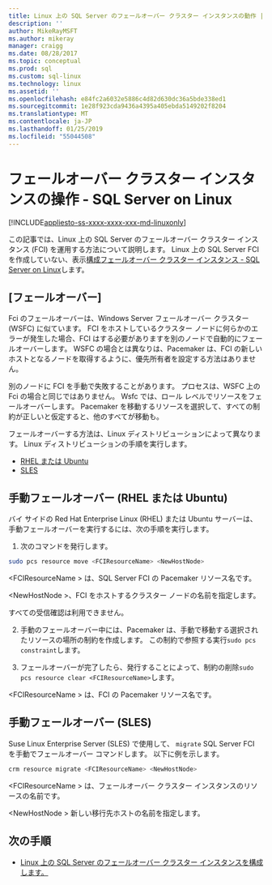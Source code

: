 ```yaml
---
title: Linux 上の SQL Server のフェールオーバー クラスター インスタンスの動作 |Microsoft Docs
description: ''
author: MikeRayMSFT
ms.author: mikeray
manager: craigg
ms.date: 08/28/2017
ms.topic: conceptual
ms.prod: sql
ms.custom: sql-linux
ms.technology: linux
ms.assetid: ''
ms.openlocfilehash: e84fc2a6032e5886c4d82d630dc36a5bde338ed1
ms.sourcegitcommit: 1e28f923cda9436a4395a405ebda5149202f8204
ms.translationtype: MT
ms.contentlocale: ja-JP
ms.lasthandoff: 01/25/2019
ms.locfileid: "55044508"
---
```

# <a name="operate-failover-cluster-instance---sql-server-on-linux"></a>フェールオーバー クラスター インスタンスの操作 - SQL Server on Linux

[!INCLUDE[appliesto-ss-xxxx-xxxx-xxx-md-linuxonly](../includes/appliesto-ss-xxxx-xxxx-xxx-md-linuxonly.md)]

この記事では、Linux 上の SQL Server のフェールオーバー クラスター インスタンス (FCI) を運用する方法について説明します。 Linux 上の SQL Server FCI を作成していない、表示[構成フェールオーバー クラスター インスタンス - SQL Server on Linux](sql-server-linux-shared-disk-cluster-configure.md)します。 

## <a name="failover"></a>[フェールオーバー]

Fci のフェールオーバーは、Windows Server フェールオーバー クラスター (WSFC) に似ています。 FCI をホストしているクラスター ノードに何らかのエラーが発生した場合、FCI はする必要がありますを別のノードで自動的にフェールオーバーします。 WSFC の場合とは異なりは、Pacemaker は、FCI の新しいホストとなるノードを取得するように、優先所有者を設定する方法はありません。

別のノードに FCI を手動で失敗することがあります。 プロセスは、WSFC 上の Fci の場合と同じではありません。 Wsfc では、ロール レベルでリソースをフェールオーバーします。 Pacemaker を移動するリソースを選択して、すべての制約が正しいと仮定すると、他のすべてが移動も。 

フェールオーバーする方法は、Linux ディストリビューションによって異なります。 Linux ディストリビューションの手順を実行します。

- [RHEL または Ubuntu](#rhelFailover)
- [SLES](#slesFailover)

## <a name = "#rhelFailover"></a> 手動フェールオーバー (RHEL または Ubuntu)

バイ サイドの Red Hat Enterprise Linux (RHEL) または Ubuntu サーバーは、手動フェールオーバーを実行するには、次の手順を実行します。
1.  次のコマンドを発行します。 

   ```bash
   sudo pcs resource move <FCIResourceName> <NewHostNode> 
   ```

   \<FCIResourceName > は、SQL Server FCI の Pacemaker リソース名です。

   \<NewHostNode >、FCI をホストするクラスター ノードの名前を指定します。 

   すべての受信確認は利用できません。

2.  手動のフェールオーバー中には、Pacemaker は、手動で移動する選択されたリソースの場所の制約を作成します。 この制約で参照する実行`sudo pcs constraint`します。

3.  フェールオーバーが完了したら、発行することによって、制約の削除`sudo pcs resource clear <FCIResourceName>`します。 

\<FCIResourceName > は、FCI の Pacemaker リソース名です。 

## <a name = "#slesFailover"></a> 手動フェールオーバー (SLES)


Suse Linux Enterprise Server (SLES) で使用して、 `migrate` SQL Server FCI を手動でフェールオーバー コマンドします。 以下に例を示します。

```bash
crm resource migrate <FCIResourceName> <NewHostNode>
```

\<FCIResourceName > は、フェールオーバー クラスター インスタンスのリソースの名前です。 

\<NewHostNode > 新しい移行先ホストの名前を指定します。 


<!---

|Distribution |Topic 
|----- |-----
|**Red Hat Enterprise Linux with HA add-on** |[Configure](sql-server-linux-shared-disk-cluster-red-hat-7-configure.md)<br/>[Operate](sql-server-linux-shared-disk-cluster-red-hat-7-operate.md)
|**SUSE Linux Enterprise Server with HA add-on** |[Configure](sql-server-linux-shared-disk-cluster-sles-configure.md)

--->

## <a name="next-steps"></a>次の手順

- [Linux 上の SQL Server のフェールオーバー クラスター インスタンスを構成します。](sql-server-linux-shared-disk-cluster-configure.md)

<!--Image references-->
